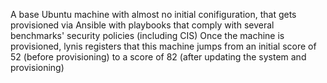 A base Ubuntu machine with almost no initial conifiguration, that gets provisioned via Ansible with playbooks that comply with several benchmarks' security policies (including CIS)
Once the machine is provisioned, lynis registers that this machine jumps from an initial score of 52 (before provisioning) to a score of 82 (after updating the system and provisioning)